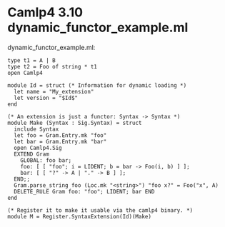 
Camlp4 3.10 dynamic\_functor\_example.ml
========================================

dynamic\_functor\_example.ml:

    type t1 = A | B
    type t2 = Foo of string * t1
    open Camlp4

    module Id = struct (* Information for dynamic loading *)
      let name = "My_extension"
      let version = "$Id$"
    end

    (* An extension is just a functor: Syntax -> Syntax *)
    module Make (Syntax : Sig.Syntax) = struct
      include Syntax
      let foo = Gram.Entry.mk "foo"
      let bar = Gram.Entry.mk "bar"
      open Camlp4.Sig
      EXTEND Gram
        GLOBAL: foo bar;
        foo: [ [ "foo"; i = LIDENT; b = bar -> Foo(i, b) ] ];
        bar: [ [ "?" -> A | "." -> B ] ];
      END;;
      Gram.parse_string foo (Loc.mk "<string>") "foo x?" = Foo("x", A)
      DELETE_RULE Gram foo: "foo"; LIDENT; bar END
    end

    (* Register it to make it usable via the camlp4 binary. *)
    module M = Register.SyntaxExtension(Id)(Make)
